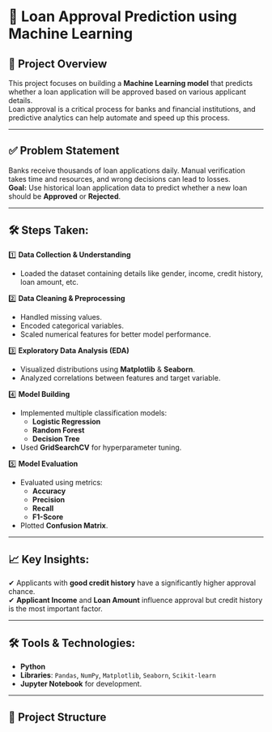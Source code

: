# 🏦 Loan Approval Prediction using Machine Learning

## 📌 Project Overview
This project focuses on building a **Machine Learning model** that predicts whether a loan application will be approved based on various applicant details.  
Loan approval is a critical process for banks and financial institutions, and predictive analytics can help automate and speed up this process.

---

## ✅ Problem Statement
Banks receive thousands of loan applications daily. Manual verification takes time and resources, and wrong decisions can lead to losses.  
**Goal:** Use historical loan application data to predict whether a new loan should be **Approved** or **Rejected**.

---

## 🛠 Steps Taken:
1️⃣ **Data Collection & Understanding**
- Loaded the dataset containing details like gender, income, credit history, loan amount, etc.

2️⃣ **Data Cleaning & Preprocessing**
- Handled missing values.
- Encoded categorical variables.
- Scaled numerical features for better model performance.

3️⃣ **Exploratory Data Analysis (EDA)**
- Visualized distributions using **Matplotlib** & **Seaborn**.
- Analyzed correlations between features and target variable.

4️⃣ **Model Building**
- Implemented multiple classification models:
  - **Logistic Regression**
  - **Random Forest**
  - **Decision Tree**
- Used **GridSearchCV** for hyperparameter tuning.

5️⃣ **Model Evaluation**
- Evaluated using metrics:
  - **Accuracy**
  - **Precision**
  - **Recall**
  - **F1-Score**
- Plotted **Confusion Matrix**.

---

## 📈 Key Insights:
✔ Applicants with **good credit history** have a significantly higher approval chance.  
✔ **Applicant Income** and **Loan Amount** influence approval but credit history is the most important factor.  

---

## 🛠 Tools & Technologies:
- **Python**
- **Libraries**: `Pandas`, `NumPy`, `Matplotlib`, `Seaborn`, `Scikit-learn`
- **Jupyter Notebook** for development.

---

## 📂 Project Structure

